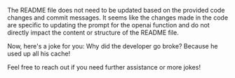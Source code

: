 The README file does not need to be updated based on the provided code changes and commit messages. It seems like the changes made in the code are specific to updating the prompt for the openai function and do not directly impact the content or structure of the README file.

Now, here's a joke for you: 
Why did the developer go broke? 
Because he used up all his cache! 

Feel free to reach out if you need further assistance or more jokes!